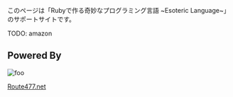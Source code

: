 
このページは「Rubyで作る奇妙なプログラミング言語 ~Esoteric Language~」のサポートサイトです。

TODO: amazon

## Powered By

![foo](http://s3.amazonaws.com/twitter_production/profile_images/43067632/477_bigger.JPG)

[Route477.net](http://route477.net)
